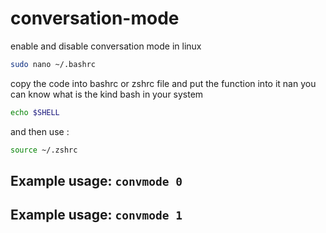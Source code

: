 # conversation-mode
enable and disable conversation mode in linux
```bash
sudo nano ~/.bashrc
```
copy the code into bashrc or zshrc file and put the function into it 
nan
you can know what is the kind bash in your system 
```bash
echo $SHELL
```
and then use : 
```bash
source ~/.zshrc
```
## Example usage: `convmode 0`
## Example usage: `convmode 1`
